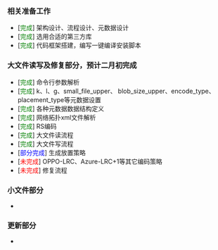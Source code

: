 ### 相关准备工作
* [<font color=green>完成</font>] 架构设计、流程设计、元数据设计
* [<font color=green>完成</font>] 选用合适的第三方库
* [<font color=green>完成</font>] 代码框架搭建，编写一键编译安装脚本

### 大文件读写及修复部分，预计二月初完成
* [<font color=green>完成</font>] 命令行参数解析
* [<font color=green>完成</font>] k、l、g、small_file_upper、 blob_size_upper、encode_type、placement_type等元数据设置
* [<font color=green>完成</font>] 各种元数据数据结构定义
* [<font color=green>完成</font>] 网络拓扑xml文件解析
* [<font color=green>完成</font>] RS编码
* [<font color=green>完成</font>] 大文件读流程
* [<font color=green>完成</font>] 大文件写流程
* [<font color=blue>部分完成</font>] 生成放置策略
* [<font color=red>未完成</font>] OPPO-LRC、Azure-LRC+1等其它编码策略
* [<font color=red>未完成</font>] 修复流程



### 小文件部分
* 

### 更新部分
* 





